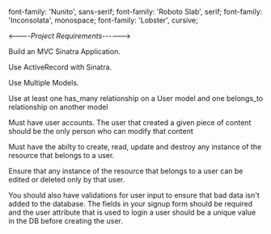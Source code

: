 font-family: 'Nunito', sans-serif;
font-family: 'Roboto Slab', serif;
font-family: 'Inconsolata', monospace;
font-family: 'Lobster', cursive;




<----*Project Requirements*------>

Build an MVC Sinatra Application.

Use ActiveRecord with Sinatra.

Use Multiple Models.

Use at least one has_many relationship on a User model and one belongs_to relationship on another model

Must have user accounts. The user that created a given piece of content should be the only person who can
modify that content

Must have the abilty to create, read, update and destroy any instance of the resource that belongs to a
user.

Ensure that any instance of the resource that belongs to a user can be edited or deleted only by that user.

You should also have validations for user input to ensure that bad data isn't added to the database. The fields in your signup form should be required and the user attribute that is used to login a user should be a unique value in the DB before creating the user.

